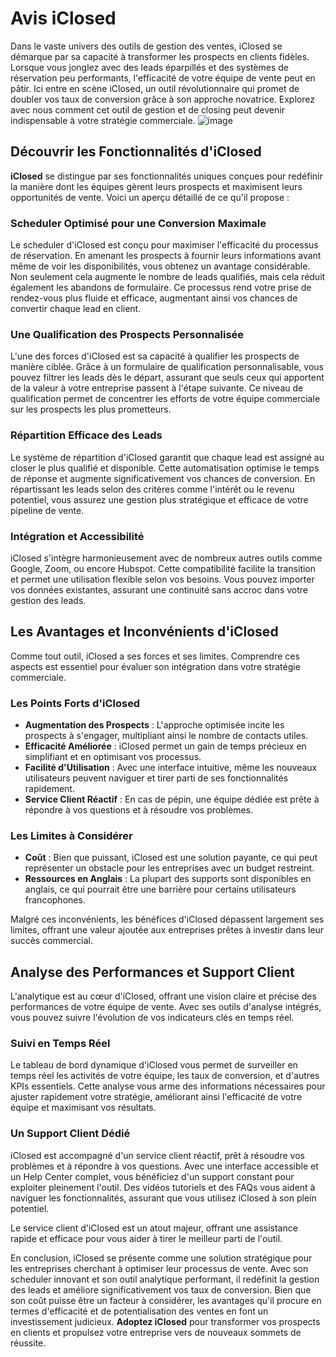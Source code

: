 # Avis iClosed

Dans le vaste univers des outils de gestion des ventes, iClosed se démarque par sa capacité à transformer les prospects en clients fidèles. Lorsque vous jonglez avec des leads éparpillés et des systèmes de réservation peu performants, l'efficacité de votre équipe de vente peut en pâtir. Ici entre en scène iClosed, un outil révolutionnaire qui promet de doubler vos taux de conversion grâce à son approche novatrice. Explorez avec nous comment cet outil de gestion et de closing peut devenir indispensable à votre stratégie commerciale.
![image](https://github.com/user-attachments/assets/04630e3d-7bc9-4c10-b54c-876b459b3051)

## Découvrir les Fonctionnalités d'iClosed

**iClosed** se distingue par ses fonctionnalités uniques conçues pour redéfinir la manière dont les équipes gèrent leurs prospects et maximisent leurs opportunités de vente. Voici un aperçu détaillé de ce qu'il propose :

### Scheduler Optimisé pour une Conversion Maximale

Le scheduler d'iClosed est conçu pour maximiser l'efficacité du processus de réservation. En amenant les prospects à fournir leurs informations avant même de voir les disponibilités, vous obtenez un avantage considérable. Non seulement cela augmente le nombre de leads qualifiés, mais cela réduit également les abandons de formulaire. Ce processus rend votre prise de rendez-vous plus fluide et efficace, augmentant ainsi vos chances de convertir chaque lead en client.

### Une Qualification des Prospects Personnalisée

L'une des forces d'iClosed est sa capacité à qualifier les prospects de manière ciblée. Grâce à un formulaire de qualification personnalisable, vous pouvez filtrer les leads dès le départ, assurant que seuls ceux qui apportent de la valeur à votre entreprise passent à l'étape suivante. Ce niveau de qualification permet de concentrer les efforts de votre équipe commerciale sur les prospects les plus prometteurs.

### Répartition Efficace des Leads

Le système de répartition d'iClosed garantit que chaque lead est assigné au closer le plus qualifié et disponible. Cette automatisation optimise le temps de réponse et augmente significativement vos chances de conversion. En répartissant les leads selon des critères comme l'intérêt ou le revenu potentiel, vous assurez une gestion plus stratégique et efficace de votre pipeline de vente.

### Intégration et Accessibilité

iClosed s'intègre harmonieusement avec de nombreux autres outils comme Google, Zoom, ou encore Hubspot. Cette compatibilité facilite la transition et permet une utilisation flexible selon vos besoins. Vous pouvez importer vos données existantes, assurant une continuité sans accroc dans votre gestion des leads.

## Les Avantages et Inconvénients d'iClosed

Comme tout outil, iClosed a ses forces et ses limites. Comprendre ces aspects est essentiel pour évaluer son intégration dans votre stratégie commerciale.

### Les Points Forts d'iClosed

- **Augmentation des Prospects** : L'approche optimisée incite les prospects à s'engager, multipliant ainsi le nombre de contacts utiles.
- **Efficacité Améliorée** : iClosed permet un gain de temps précieux en simplifiant et en optimisant vos processus.
- **Facilité d'Utilisation** : Avec une interface intuitive, même les nouveaux utilisateurs peuvent naviguer et tirer parti de ses fonctionnalités rapidement.
- **Service Client Réactif** : En cas de pépin, une équipe dédiée est prête à répondre à vos questions et à résoudre vos problèmes.

### Les Limites à Considérer

- **Coût** : Bien que puissant, iClosed est une solution payante, ce qui peut représenter un obstacle pour les entreprises avec un budget restreint.
- **Ressources en Anglais** : La plupart des supports sont disponibles en anglais, ce qui pourrait être une barrière pour certains utilisateurs francophones.

Malgré ces inconvénients, les bénéfices d'iClosed dépassent largement ses limites, offrant une valeur ajoutée aux entreprises prêtes à investir dans leur succès commercial.

## Analyse des Performances et Support Client

L'analytique est au cœur d'iClosed, offrant une vision claire et précise des performances de votre équipe de vente. Avec ses outils d'analyse intégrés, vous pouvez suivre l'évolution de vos indicateurs clés en temps réel.

### Suivi en Temps Réel

Le tableau de bord dynamique d'iClosed vous permet de surveiller en temps réel les activités de votre équipe, les taux de conversion, et d'autres KPIs essentiels. Cette analyse vous arme des informations nécessaires pour ajuster rapidement votre stratégie, améliorant ainsi l'efficacité de votre équipe et maximisant vos résultats.

### Un Support Client Dédié

iClosed est accompagné d'un service client réactif, prêt à résoudre vos problèmes et à répondre à vos questions. Avec une interface accessible et un Help Center complet, vous bénéficiez d'un support constant pour exploiter pleinement l'outil. Des vidéos tutoriels et des FAQs vous aident à naviguer les fonctionnalités, assurant que vous utilisez iClosed à son plein potentiel.

Le service client d'iClosed est un atout majeur, offrant une assistance rapide et efficace pour vous aider à tirer le meilleur parti de l'outil.

En conclusion, iClosed se présente comme une solution stratégique pour les entreprises cherchant à optimiser leur processus de vente. Avec son scheduler innovant et son outil analytique performant, il redéfinit la gestion des leads et améliore significativement vos taux de conversion. Bien que son coût puisse être un facteur à considérer, les avantages qu'il procure en termes d'efficacité et de potentialisation des ventes en font un investissement judicieux. **Adoptez iClosed** pour transformer vos prospects en clients et propulsez votre entreprise vers de nouveaux sommets de réussite.
